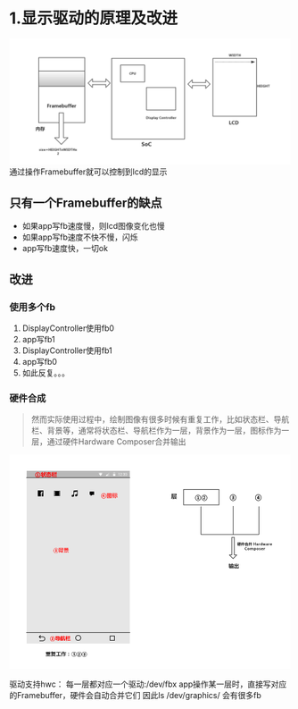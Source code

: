 # 1.显示驱动的原理及改进

![Framebuffer原理](Framebuffer%E5%8E%9F%E7%90%86.png)
通过操作Framebuffer就可以控制到lcd的显示
## 只有一个Framebuffer的缺点
* 如果app写fb速度慢，则lcd图像变化也慢
* 如果app写fb速度不快不慢，闪烁
* app写fb速度快，一切ok
## 改进
### 使用多个fb
1. DisplayController使用fb0
2. app写fb1
3. DisplayController使用fb1
4. app写fb0
5. 如此反复。。。
### 硬件合成
> 然而实际使用过程中，绘制图像有很多时候有重复工作，比如状态栏、导航栏、背景等，通常将状态栏、导航栏作为一层，背景作为一层，图标作为一层，通过硬件Hardware Composer合并输出



![分层模型](%E5%88%86%E5%B1%82%E6%A8%A1%E5%9E%8B.png)

驱动支持hwc：
	每一层都对应一个驱动:/dev/fbx
	app操作某一层时，直接写对应的Framebuffer，硬件会自动合并它们
	因此ls /dev/graphics/ 会有很多fb


